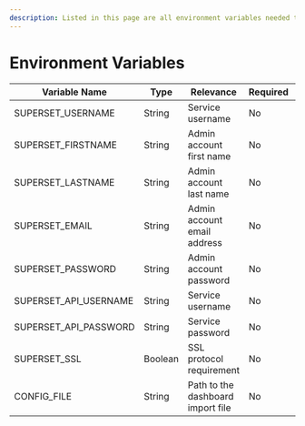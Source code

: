 ```yaml
---
description: Listed in this page are all environment variables needed to run Superset.
---
```


# Environment Variables

<table><thead><tr><th width="230">Variable Name</th><th width="96">Type</th><th width="167">Relevance</th><th width="102">Required</th><th>Default</th></tr></thead><tbody><tr><td>SUPERSET_USERNAME</td><td>String</td><td>Service username</td><td>No</td><td>admin</td></tr><tr><td>SUPERSET_FIRSTNAME</td><td>String</td><td>Admin account first name</td><td>No</td><td>SUPERSET</td></tr><tr><td>SUPERSET_LASTNAME</td><td>String</td><td>Admin account last name </td><td>No</td><td>ADMIN</td></tr><tr><td>SUPERSET_EMAIL</td><td>String</td><td>Admin account email address </td><td>No</td><td>admin@superset.com</td></tr><tr><td>SUPERSET_PASSWORD</td><td>String</td><td>Admin account password </td><td>No</td><td>admin</td></tr><tr><td>SUPERSET_API_USERNAME</td><td>String</td><td>Service username </td><td>No</td><td>admin</td></tr><tr><td>SUPERSET_API_PASSWORD</td><td>String</td><td>Service password </td><td>No</td><td>admin</td></tr><tr><td>SUPERSET_SSL</td><td>Boolean</td><td>SSL protocol requirement</td><td>No</td><td>False</td></tr><tr><td>CONFIG<em>_</em>FILE</td><td>String</td><td>Path to the dashboard import file</td><td>No</td><td>superset-export.zip</td></tr></tbody></table>
